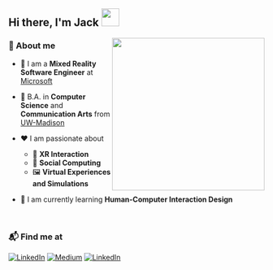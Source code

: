 ## Hi there, I'm Jack <img src="https://media.giphy.com/media/hvRJCLFzcasrR4ia7z/giphy.gif" width="35"> ##
<picture> <img align="right" src="https://github.com/jackyangzzh/jackyangzzh/assets/18660374/78a5e70d-a238-4176-8a09-200375f464db" width = 300px></picture>

### 🚀 About me 
- 💼 I am a **Mixed Reality Software Engineer** at [Microsoft](https://www.microsoft.com/en-us/mesh)
- 🏫 B.A. in **Computer Science** and **Communication Arts** from [UW-Madison](https://www.wisc.edu/)
- ❤️ I am passionate about

  - 🥽 **XR Interaction** 
  - 👥 **Social Computing**
  - 🖼️ **Virtual Experiences and Simulations**
- 🌱 I am currently learning **Human-Computer Interaction Design** 
  
<br>

### 📬 Find me at 
<p> 
<a href="https://yangjack.com/" target="_blank"><img alt="LinkedIn" src="https://img.shields.io/badge/-Website-purple?style=flat-square&logo=Google-Chrome&logoColor=white" /></a>  
<a href="https://jackyangzzh.medium.com/" target="_blank"><img alt="Medium" src="https://img.shields.io/badge/-Medium-black?style=flat-square&logo=Medium&logoColor=white" /></a> 
<a href="https://www.linkedin.com/in/jackyangzzh/" target="_blank"><img alt="LinkedIn" src="https://img.shields.io/badge/-LinkedIn-blue?style=flat-square&logo=Linkedin&logoColor=white" /></a>  
</p>

<!--
**jackyangzzh/jackyangzzh** is a ✨ _special_ ✨ repository because its `README.md` (this file) appears on your GitHub profile.

Here are some ideas to get you started:

- 🔭 I’m currently working on ...
- 🌱 I’m currently learning ...
- 👯 I’m looking to collaborate on ...
- 🤔 I’m looking for help with ...
- 💬 Ask me about ...
- 📫 How to reach me: ...
- 😄 Pronouns: ...
- ⚡ Fun fact: ...
-->
